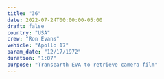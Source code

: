 ```yaml
---
title: "36"
date: 2022-07-24T00:00:00-05:00
draft: false
country: "USA"
crew: "Ron Evans"
vehicle: "Apollo 17"
param_date: "12/17/1972"
duration: "1:07"
purpose: "Transearth EVA to retrieve camera film"
---
```

